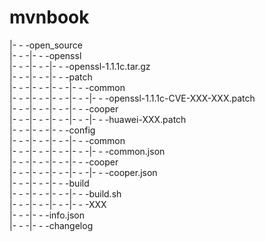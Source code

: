 # mvnbook
|- - -open_source  
|- - -|- - -openssl  
|- - -|- - -|- - -openssl-1.1.1c.tar.gz  
|- - -|- - -|- - -patch  
|- - -|- - -|- - -|- - -common  
|- - -|- - -|- - -|- - -|- - -openssl-1.1.1c-CVE-XXX-XXX.patch  
|- - -|- - -|- - -|- - -cooper  
|- - -|- - -|- - -|- - -|- - -huawei-XXX.patch  
|- - -|- - -|- - -config  
|- - -|- - -|- - -|- - -common  
|- - -|- - -|- - -|- - -|- - -common.json  
|- - -|- - -|- - -|- - -cooper  
|- - -|- - -|- - -|- - -|- - -cooper.json  
|- - -|- - -|- - -build  
|- - -|- - -|- - -|- - -build.sh  
|- - -|- - -|- - -|- - -XXX  
|- - -|- - -info.json  
|- - -|- - -changelog  
